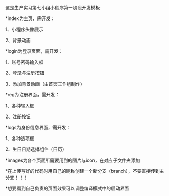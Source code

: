 这是生产实习第七小组小程序第一阶段开发模板

*index为主页，需开发：

1、小程序头像展示

2、背景动画

*login为登录页面，需开发：

1、账号密码输入框

2、登录与注册按钮

3、添加背景动画（由首页工作组制作）

*reg为注册界面，需开发：

1、各种输入框

2、注册按钮

*logs为身份信息界面，需开发：

1、各种选项框

2、生日日期选择组件（日历）

*images为各个页面所需要用到的图片与icon，在对应子文件夹添加

*在上传写好的代码时用自己的昵称创建一个新分支（branch），不要直接传到主分支！！！

*想要看到自己负责的页面效果可以调整编译模式中的启动界面

